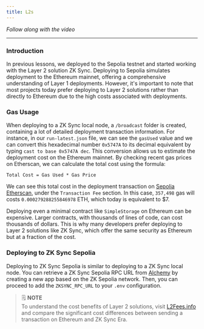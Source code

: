 ```yaml
---
title: L2s
---
```


_Follow along with the video_

---

### Introduction

In previous lessons, we deployed to the Sepolia testnet and started working with the Layer 2 solution ZK Sync. Deploying to Sepolia simulates deployment to the Ethereum mainnet, offering a comprehensive understanding of Layer 1 deployments. However, it's important to note that most projects today prefer deploying to Layer 2 solutions rather than directly to Ethereum due to the high costs associated with deployments.

### Gas Usage

When deploying to a ZK Sync local node, a `/broadcast` folder is created, containing a lot of detailed deployment transaction information. For instance, in our `run-latest.json` file, we can see the `gasUsed` value and we can convert this hexadecimal number `0x5747A` to its decimal equivalent by typing `cast to base 0x5747A dec`. This conversion allows us to estimate the deployment cost on the Ethereum mainnet. By checking recent gas prices on Etherscan, we can calculate the total cost using the formula:

```
Total Cost = Gas Used * Gas Price
```

We can see this total cost in the deployment transaction on [Sepolia Etherscan](https://sepolia.etherscan.io/tx/0xc496b9d30df33aa9285ddd384c14ce2a58eef470898b5cda001d0f4a21b017f6), under the `Transaction Fee` section. In this case, `357,498` gas will costs `0.000279288255846978` ETH, which today is equivalent to $7.

Deploying even a minimal contract like `SimpleStorage` on Ethereum can be expensive. Larger contracts, with thousands of lines of code, can cost thousands of dollars. This is why many developers prefer deploying to Layer 2 solutions like ZK Sync, which offer the same security as Ethereum but at a fraction of the cost.

### Deploying to ZK Sync Sepolia

Deploying to ZK Sync Sepolia is similar to deploying to a ZK Sync local node. You can retrieve a ZK Sync Sepolia RPC URL from [Alchemy](https://www.alchemy.com/) by creating a new app based on the ZK Sepolia network. Then, you can proceed to add the `ZKSYNC_RPC_URL` to your `.env` configuration.

> 🗒️ **NOTE** <br>
> To understand the cost benefits of Layer 2 solutions, visit [L2Fees.info](https://l2fees.info) and compare the significant cost differences between sending a transaction on Ethereum and ZK Sync Era.
